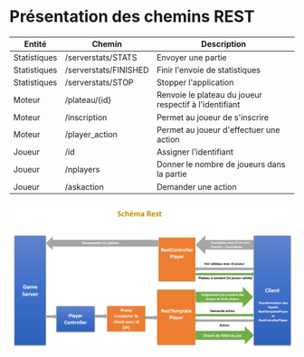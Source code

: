# Présentation des chemins REST

| Entité | Chemin | Description |
| ------ | ------ | ----------- |
| Statistiques | /serverstats/STATS | Envoyer une partie |
| Statistiques | /serverstats/FINISHED | Finir l'envoie de statistiques |
| Statistiques | /serverstats/STOP | Stopper l'application |
| Moteur | /plateau/{id} | Renvoie le plateau du joueur respectif à l'identifiant || Joueur:/STOP | Stopper l'application |
| Moteur | /inscription | Permet au joueur de s'inscrire |
| Moteur | /player_action | Permet au joueur d'effectuer une action |
| Joueur | /id | Assigner l'identifiant |
| Joueur | /nplayers | Donner le nombre de joueurs dans la partie |
| Joueur | /askaction | Demander une action |

![Image](/documentation/rest.png)  
